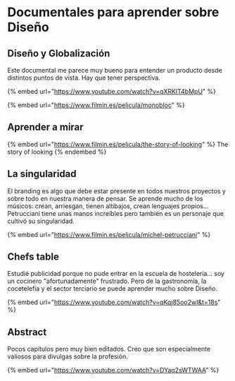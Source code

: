 # Documentales para aprender sobre Diseño

## Diseño y Globalización

Este documental me parece muy bueno para entender un producto desde distintos puntos de vista. Hay que tener perspectiva.

{% embed url="https://www.youtube.com/watch?v=qXRKlT4bMpU" %}

{% embed url="https://www.filmin.es/pelicula/monobloc" %}

## Aprender a mirar

{% embed url="https://www.filmin.es/pelicula/the-story-of-looking" %}
The story of looking
{% endembed %}

## La singularidad

El branding es algo que debe estar presente en todos nuestros proyectos y sobre todo en nuestra manera de pensar. Se aprende mucho de los músicos: crean, arriesgan, tienen altibajos, crean lenguajes propios… Petrucciani tiene unas manos increíbles pero también es un personaje que cultivó su singularidad.

{% embed url="https://www.filmin.es/pelicula/michel-petrucciani" %}

## Chefs table

Estudié publicidad porque no pude entrar en la escuela de hostelería… soy un cocinero "afortunadamente" frustrado. Pero de la gastronomía, la cocetelefía y el sector terciario se puede aprender mucho sobre Diseño.

{% embed url="https://www.youtube.com/watch?v=qKqj85oo2wI&t=18s" %}

## Abstract

Pocos capítulos pero muy bien editados. Creo que son especialmente valiosos para divulgas sobre la profesión.

{% embed url="https://www.youtube.com/watch?v=DYaq2sWTWAA" %}
